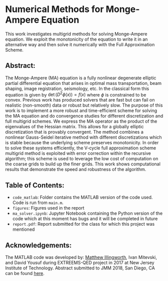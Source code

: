 # Numerical Methods for Monge-Ampere Equation
This work investigates multigrid methods for solving Monge-Ampere equation. We exploit the monotonicity of the equation to write it in an alternative way and then solve it numerically with the Full Approximation Scheme. 

## Abstract: 
The Monge-Ampere (MA) equation is a fully nonlinear degenerate elliptic partial differential equation that arises in optimal mass transportation, beam shaping, image registration, seismology, etc. In the classical form this equation is given by $\det(D^2\phi(x)) = f(x)$ where $\phi$ is constrained to be convex. Previous work has produced solvers that are fast but can fail on realistic (non-smooth) data or robust but relatively slow. The purpose of this work is to implement a more robust and time-efficient scheme for solving the MA equation and do convergence studies for different discretization and full multigrid schemes. We express the MA operator as the product of the eigenvalues of the Hessian matrix. This allows for a globally elliptic discretization that is provably convergent. The method combines a nonlinear Gauss-Seidel iterative method with different discretizations which is stable because the underlying scheme preserves monotonicity. In order to solve these systems efficiently, the V-cycle full approximation scheme multigrid method is exploited with error correction within the recursive algorithm; this scheme is used to leverage the low cost of computation on the coarse grids to build up the finer grids. This work shows computational results that demonstrate the speed and robustness of the algorithm.

## Table of Contents: 
* `code_matlab`: Folder contains the MATLAB version of the code used. Code is run from `main.m`.
* `figures`: Figures used in the report
* `ma_solver.ipynb`: Jupyter Notebook containing the Python version of the code which at this moment has bugs and it will be completed in future
* `report.pdf`: Report submitted for the class for which this project was mentioned 

## Acknowledgements:
The MATLAB code was developed by: [Matthew Illingworth](https://github.com/octoract), Ivan Mitevski, and David Yousuf during EXTREEMS-QED project in 2017 at New Jersey Institute of Technology. Abstract submitted to JMM 2018, San Diego, CA can be found [here](http://jointmathematicsmeetings.org/amsmtgs/2197_abstracts/1135-65-1870.pdf).
